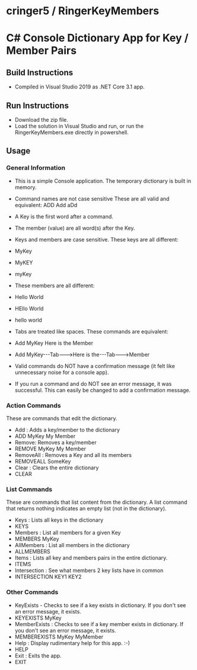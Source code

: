 # cringer5 / RingerKeyMembers 
# C# Console Dictionary App for Key / Member Pairs 
## Build Instructions

- Compiled in Visual Studio 2019 as .NET Core 3.1 app.
 
## Run Instructions
- Download the zip file.
- Load the solution in Visual Studio and run, or run the RingerKeyMembers.exe directly in powershell. 

## Usage 
### General Information
- This is a simple Console application. The temporary dictionary is built in memory.
- Command names are not case sensitive
These are all valid and equivalent: ADD Add aDd 
- A Key is the first word after a command. 
- The member (value) are all word(s) after the Key. 
- Keys and members are case sensitive. These keys are all different:
- MyKey 
- MyKEY 
- myKey 
- These members are all different:
- Hello World
- HEllo World
- hello world 

- Tabs are treated like spaces. These commands are equivalent: 
- Add MyKey Here is the Member
- Add MyKey---Tab--->Here is the---Tab--->Member
- Valid commands do NOT have a confirmation message (it felt like unnecessary noise for a console app). 
- If you run a command and do NOT see an error message, it was successful. This can easily be changed to add a confirmation message. 

### Action Commands
These are commands that edit the dictionary.
- Add : Adds a key/member to the dictionary
- ADD MyKey My Member
- Remove: Removes a key/member
- REMOVE MyKey My Member
- RemoveAll : Removes a Key and all its members
- REMOVEALL SomeKey
- Clear : Clears the entire dictionary
- CLEAR

### List Commands 
These are commands that list content from the dictionary. A list command that returns nothing indicates an empty list (not in the dictionary).
- Keys : Lists all keys in the dictionary
- KEYS
- Members : List all members for a given Key
- MEMBERS MyKey
- AllMembers : List all members in the dictionary
- ALLMEMBERS
- Items : Lists all key and members pairs in the entire dictionary.
- ITEMS
- Intersection : See what members 2 key lists have in common
- INTERSECTION KEY1 KEY2

### Other Commands 
- KeyExists - Checks to see if a key exists in dictionary. If you don't see an error message, it exists. 
- KEYEXISTS MyKey
- MemberExists : Checks to see if a key member exists in dictionary. If you don't see an error message, it exists. 
- MEMBEREXISTS MyKey MyMember 
- Help : Display rudimentary help for this app. :-) 
- HELP
- Exit : Exits the app. 
- EXIT 


